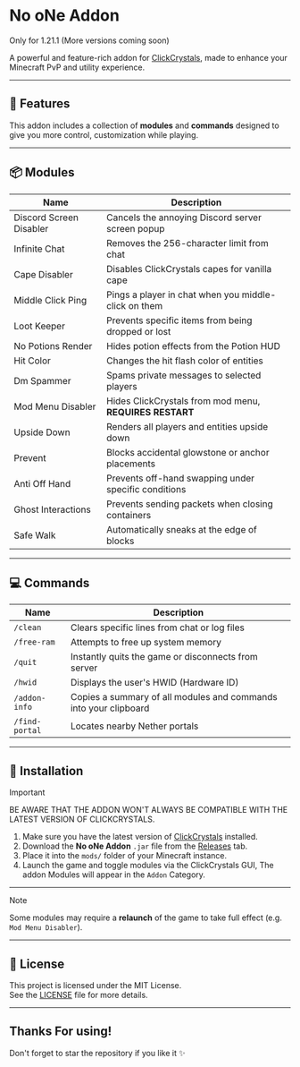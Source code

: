 # No oNe Addon

Only for 1.21.1 (More versions coming soon)

A powerful and feature-rich addon for [ClickCrystals](https://github.com/ClickCrystals-Development/ClickCrystals), made to enhance your
Minecraft PvP and utility experience.

---

## 🧩 Features

This addon includes a collection of **modules** and **commands** designed to give you more control, customization while
playing.

---

## 📦 Modules

| Name                    | Description                                             |
|-------------------------|---------------------------------------------------------|
| Discord Screen Disabler | Cancels the annoying Discord server screen popup        |
| Infinite Chat           | Removes the 256-character limit from chat               |
| Cape Disabler           | Disables ClickCrystals capes for vanilla cape           |
| Middle Click Ping       | Pings a player in chat when you middle-click on them    |
| Loot Keeper             | Prevents specific items from being dropped or lost      |
| No Potions Render       | Hides potion effects from the Potion HUD                |
| Hit Color               | Changes the hit flash color of entities                 |
| Dm Spammer              | Spams private messages to selected players              |
| Mod Menu Disabler       | Hides ClickCrystals from mod menu, **REQUIRES RESTART** |
| Upside Down             | Renders all players and entities upside down            |
| Prevent                 | Blocks accidental glowstone or anchor placements        |
| Anti Off Hand           | Prevents off-hand swapping under specific conditions    |
| Ghost Interactions      | Prevents sending packets when closing containers        |
| Safe Walk               | Automatically sneaks at the edge of blocks              |

---

## 💻 Commands

| Name           | Description                                                      |
|----------------|------------------------------------------------------------------|
| `/clean`       | Clears specific lines from chat or log files                     |
| `/free-ram`    | Attempts to free up system memory                                |
| `/quit`        | Instantly quits the game or disconnects from server              |
| `/hwid`        | Displays the user's HWID (Hardware ID)                           |
| `/addon-info`  | Copies a summary of all modules and commands into your clipboard |
| `/find-portal` | Locates nearby Nether portals                                    |

---

## 🔧 Installation

> [!IMPORTANT]
> BE AWARE THAT THE ADDON WON'T ALWAYS BE COMPATIBLE WITH THE LATEST VERSION OF CLICKCRYSTALS.

1. Make sure you have the latest version of [ClickCrystals](https://github.com/ClickCrystals-Development/ClickCrystals) installed.
2. Download the **No oNe Addon** `.jar` file from the [Releases](https://github.com/I-No-oNe/No-oNe-Addon/releases/latest) tab.
3. Place it into the `mods/` folder of your Minecraft instance.
4. Launch the game and toggle modules via the ClickCrystals GUI, The addon Modules will appear in the `Addon` Category.

---
> [!NOTE]
> Some modules may require a **relaunch** of the game to take full effect (e.g. `Mod Menu Disabler`).
---

## 📜 License

This project is licensed under the MIT License.  
See the [LICENSE](LICENSE) file for more details.

-------

## Thanks For using!

Don't forget to star the repository if you like it ✨
